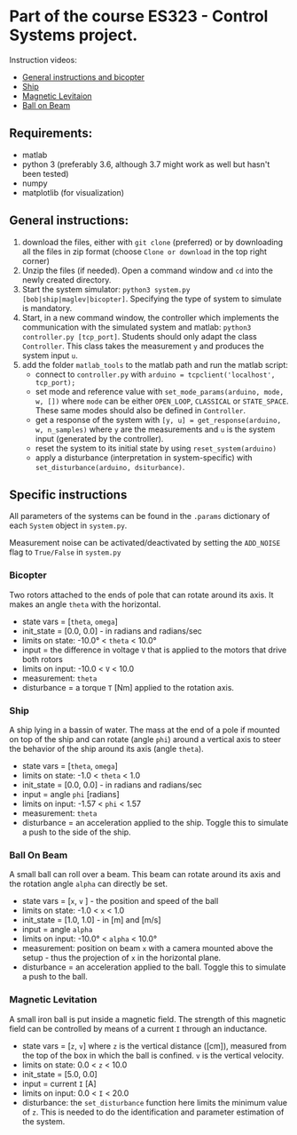 # Part of the course ES323 - Control Systems project.

Instruction videos:
* [General instructions and bicopter](https://youtu.be/RkP7duME04g)
* [Ship](https://youtu.be/MT4inNxh6Ik)
* [Magnetic Levitaion](https://youtu.be/1t1lSZ-Gydc)
* [Ball on Beam](https://youtu.be/IkTkY4SD-5k)

## Requirements:
* matlab
* python 3 (preferably 3.6, although 3.7 might work as well but hasn't been tested)
* numpy
* matplotlib (for visualization)

## General instructions:
1. download the files, either with `git clone` (preferred) or by downloading all the files in zip format (choose `Clone or download` in the top right corner)
1. Unzip the files (if needed). Open a command window and `cd` into the newly created directory.
1. Start the system simulator: `python3 system.py [bob|ship|maglev|bicopter]`.
Specifying the type of system to simulate is mandatory.
1. Start, in a new command window, the controller which implements the communication with the simulated system and matlab: `python3 controller.py [tcp_port]`. 
Students should only adapt the class `Controller`. This class takes the measurement `y` and produces the system input `u`.
1. add the folder `matlab_tools` to the matlab path and run the matlab script:
    * connect to `controller.py` with `arduino = tcpclient('localhost', tcp_port);`
    * set mode and reference value with `set_mode_params(arduino, mode, w, [])` where `mode` can be either `OPEN_LOOP`, `CLASSICAL` or `STATE_SPACE`. These same modes should also be defined in `Controller`.
    * get a response of the system with `[y, u] = get_response(arduino, w, n_samples)` where `y` are the measurements and `u` is the system input (generated by the controller).
    * reset the system to its initial state by using `reset_system(arduino)`
    * apply a disturbance (interpretation in system-specific) with `set_disturbance(arduino, dsiturbance)`.

## Specific instructions
All parameters of the systems can be found in the `.params` dictionary of each `System` object in `system.py`.

Measurement noise can be activated/deactivated by setting the `ADD_NOISE` flag to `True/False` in `system.py`
### Bicopter
Two rotors attached to the ends of pole that can rotate around its axis. It makes an angle `theta` with the horizontal.
* state vars = [`theta`, `omega`]
* init_state = [0.0, 0.0] - in radians and radians/sec
* limits on state: -10.0° < `theta` < 10.0°
* input = the difference in voltage `V` that is applied to the motors that drive both rotors
* limits on input: -10.0 < `V` < 10.0 
* measurement: `theta`
* disturbance = a torque `T` [Nm] applied to the rotation axis.

### Ship
A ship lying in a bassin of water. The mass at the end of a pole if mounted on top of the ship and can rotate (angle `phi`) around a vertical axis to steer the behavior of the ship around its axis (angle `theta`).
* state vars = [`theta`, `omega`]
* limits on state: -1.0 < `theta` < 1.0
* init_state = [0.0, 0.0] - in radians and radians/sec
* input = angle `phi` [radians]
* limits on input: -1.57 < `phi` < 1.57
* measurement: `theta`
* disturbance = an acceleration applied to the ship. Toggle this to simulate a push to the side of the ship.

### Ball On Beam
A small ball can roll over a beam. This beam can rotate around its axis and the rotation angle `alpha` can directly be set.
* state vars = [`x`, `v` ] - the position and speed of the ball
* limits on state: -1.0 < `x` < 1.0
* init_state = [1.0, 1.0]  - in [m] and [m/s]
* input = angle `alpha`
* limits on input: -10.0° < `alpha` < 10.0°
* measurement: position on beam `x` with a camera mounted above the setup - thus the projection of `x` in the horizontal plane.
* disturbance = an acceleration applied to the ball. Toggle this to simulate a push to the ball.

### Magnetic Levitation
A small iron ball is put inside a magnetic field. The strength of this magnetic field can be controlled by means of a current `I` through an inductance.
* state vars = [`z`, `v`] where `z` is the vertical distance ([cm]), measured from the top of the box in which the ball is confined. `v` is the vertical velocity.
* limits on state: 0.0 < `z` < 10.0
* init_state = [5.0, 0.0]
* input = current `I` [A]
* limits on input: 0.0 < `I` < 20.0
* disturbance: the `set_disturbance` function here limits the minimum value of `z`. This is needed to do the identification and parameter estimation of the system.
